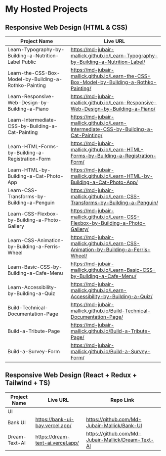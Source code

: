 # My Hosted Projects

## Responsive Web Design (HTML & CSS)
| Project Name                                           | Live URL                                                                                  |
|--------------------------------------------------------|--------------------------------------------------------------------------------------------|
| Learn-Typography-by-Building-a-Nutrition-Label Public  | https://md-jubair-mallick.github.io/Learn-Typography-by-Building-a-Nutrition-Label/        |
| Learn-the-CSS-Box-Model-by-Building-a-Rothko-Painting  | https://md-jubair-mallick.github.io/Learn-the-CSS-Box-Model-by-Building-a-Rothko-Painting/ |
| Learn-Responsive-Web-Design-by-Building-a-Piano        | https://md-jubair-mallick.github.io/Learn-Responsive-Web-Design-by-Building-a-Piano/       |
| Learn-Intermediate-CSS-by-Building-a-Cat-Painting      | https://md-jubair-mallick.github.io/Learn-Intermediate-CSS-by-Building-a-Cat-Painting/     | 
| Learn-HTML-Forms-by-Building-a-Registration-Form       | https://md-jubair-mallick.github.io/Learn-HTML-Forms-by-Building-a-Registration-Form/      |
| Learn-HTML-by-Building-a-Cat-Photo-App                 | https://md-jubair-mallick.github.io/Learn-HTML-by-Building-a-Cat-Photo-App/                |
| Learn-CSS-Transforms-by-Building-a-Penguin             | https://md-jubair-mallick.github.io/Learn-CSS-Transforms-by-Building-a-Penguin/            |
| Learn-CSS-Flexbox-by-Building-a-Photo-Gallery          | https://md-jubair-mallick.github.io/Learn-CSS-Flexbox-by-Building-a-Photo-Gallery/         |
| Learn-CSS-Animation-by-Building-a-Ferris-Wheel         | https://md-jubair-mallick.github.io/Learn-CSS-Animation-by-Building-a-Ferris-Wheel/        |
| Learn-Basic-CSS-by-Building-a-Cafe-Menu                | https://md-jubair-mallick.github.io/Learn-Basic-CSS-by-Building-a-Cafe-Menu/               |
| Learn-Accessibility-by-Building-a-Quiz                 | https://md-jubair-mallick.github.io/Learn-Accessibility-by-Building-a-Quiz/                |
| Build-Technical-Documentation-Page                     | https://md-jubair-mallick.github.io/Build-Technical-Documentation-Page/                    |
| Build-a-Tribute-Page                                   | https://md-jubair-mallick.github.io/Build-a-Tribute-Page/                                  |
| Build-a-Survey-Form                                    | https://md-jubair-mallick.github.io/Build-a-Survey-Form/                                   |

## Responsive Web Design (React + Redux + Tailwind + TS)
| Project Name                                           | Live URL                          | Repo Link                                               |
|--------------------------------------------------------|-----------------------------------|---------------------------------------------------------|
| UI |||
| Bank UI                                                | https://bank-ui-bay.vercel.app/   | https://github.com/Md-Jubair-Mallick/Bank-UI            |
| Dream-Text-AI                                          | https://dream-text-ai.vercel.app/ | https://github.com/Md-Jubair-Mallick/Dream-Text-AI      |
